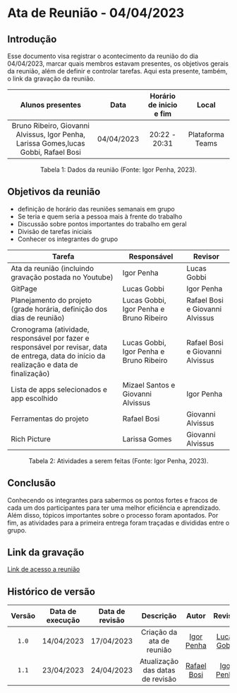 # Ata de Reunião - 04/04/2023

## Introdução

Esse documento visa registrar o acontecimento da reunião do dia 04/04/2023, marcar quais membros estavam presentes, os objetivos gerais da reunião, além de definir e controlar tarefas. Aqui esta presente, também, o link da gravação da reunião.


|                                     Alunos presentes                                 |    Data    | Horário de inicio e fim |      Local       |
| :----------------------------------------------------------------------------------: | :--------: | :---------------------: | :--------------: |
| Bruno Ribeiro, Giovanni Alvissus, Igor Penha, Larissa Gomes,lucas Gobbi, Rafael Bosi | 04/04/2023 |      20:22 - 20:31      | Plataforma Teams |

<div style="text-align: center">
<p> Tabela 1: Dados da reunião (Fonte: Igor Penha, 2023). </p>
</div>

## Objetivos da reunião

- definição de horário das reuniões semanais em grupo
- Se teria e quem seria a pessoa mais à frente do trabalho
- Discussão sobre pontos importantes do trabalho em geral
- Divisão de tarefas iniciais
- Conhecer os integrantes do grupo

| Tarefa | Responsável | Revisor |
| ------ | ----------- | ------- |
| Ata da reunião (incluindo gravação postada no Youtube) | Igor Penha | Lucas Gobbi
| GitPage | Lucas Gobbi | Igor Penha
| Planejamento do projeto (grade horária, definição dos dias de reunião) |  Lucas Gobbi, Igor Penha e Bruno Ribeiro | 	Rafael Bosi e Giovanni Alvissus
| Cronograma (atividade, responsável por fazer e responsável por revisar, data de entrega, data do início da realização e data de finalização) | Lucas Gobbi, Igor Penha e Bruno Ribeiro | 	Rafael Bosi e Giovanni Alvissus
| Lista de apps selecionados e app escolhido | Mizael Santos e Giovanni Alvissus | Igor Penha
| Ferramentas do projeto | Rafael Bosi | 	Giovanni Alvissus
| Rich Picture | Larissa Gomes | Giovanni Alvissus


<div style="text-align: center">
<p> Tabela 2: Atividades a serem feitas (Fonte: Igor Penha, 2023). </p>
</div>

## Conclusão
Conhecendo os integrantes para sabermos os pontos fortes e fracos de cada um dos participantes para ter uma melhor eficiência e aprendizado.
Além disso, tópicos importantes sobre o processo foram apontados. 
Por fim, as atividades para a primeira entrega foram traçadas e divididas entre o grupo.

## Link da gravação

[Link de acesso a reunião](https://youtu.be/F74O1CippWs)

## Histórico de versão
| Versão | Data de execução | Data de revisão | Descrição | Autor | Revisor |
| :----: | :--: | :---------: | :-------: | :---: | :-----: |
| `1.0` | 14/04/2023 | 17/04/2023 | Criação da ata de reunião | [Igor Penha](https://github.com/igorpenhaa) |  [Lucas Gobbi](https://github.com/LucasBergholz) |
| `1.1` | 23/04/2023 | 24/04/2023 | Atualização das datas de revisão | [Rafael Bosi](https://github.com/StrangeUnit28) | [Igor Penha](https://github.com/igorpenhaa) |


